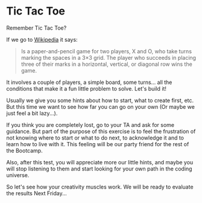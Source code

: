# Tic Tac Toe
Remember Tic Tac Toe? 

If we go to [Wikipedia](https://en.wikipedia.org/wiki/Tic-tac-toe) it says:

> Is a paper-and-pencil game for two players, X and O, who take turns marking the spaces in a 3×3 grid. The player who succeeds in placing three of their marks in a horizontal, vertical, or diagonal row wins the game. 

It involves a couple of players, a simple board, some turns... all the conditions that make it a fun little problem to solve. Let's build it!

Usually we give you some hints about how to start, what to create first, etc. But this time we want to see how far you can go on your own (Or maybe we just feel a bit lazy...).

If you think you are completely lost, go to your TA and ask for some guidance. But part of the purpose of this exercise is to feel the frustration of not knowing where to start or what to do next, to acknowledge it and to learn how to live with it. This feeling will be our party friend for the rest of the Bootcamp.

Also, after this test, you will appreciate more our little hints, and maybe you will stop listening to them and start looking for your own path in the coding universe.

So let's see how your creativity muscles work.  We will be ready to evaluate the results Next Friday...